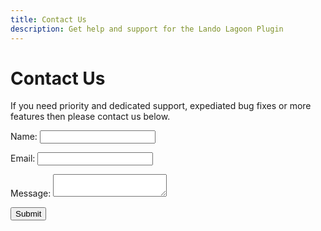 ```yaml
---
title: Contact Us
description: Get help and support for the Lando Lagoon Plugin
---
```


# Contact Us

If you need priority and dedicated support, expediated bug fixes or more features then please contact us below.

<form class="netlify" name="contact" method="POST" netflify data-netlify="true">
  <input type="hidden" name="form-name" value="contact" />
  <p>
    <label>Name: <input type="text" name="name" /></label>
  </p>
  <p>
    <label>Email: <input type="email" name="email" /></label>
  </p>
  <p>
    <label>Message: <textarea name="message"></textarea></label>
  </p>
  <p>
    <button type="submit">Submit</button>
  </p>
</form>